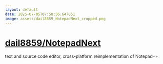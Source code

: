 ```yaml
---
layout: default
date: 2025-07-05T07:58:56.647851
image: assets/dail8859_NotepadNext_cropped.png
---
```


# [dail8859/NotepadNext](https://github.com/dail8859/NotepadNext)

text and source code editor, cross-platform reimplementation of Notepad++
